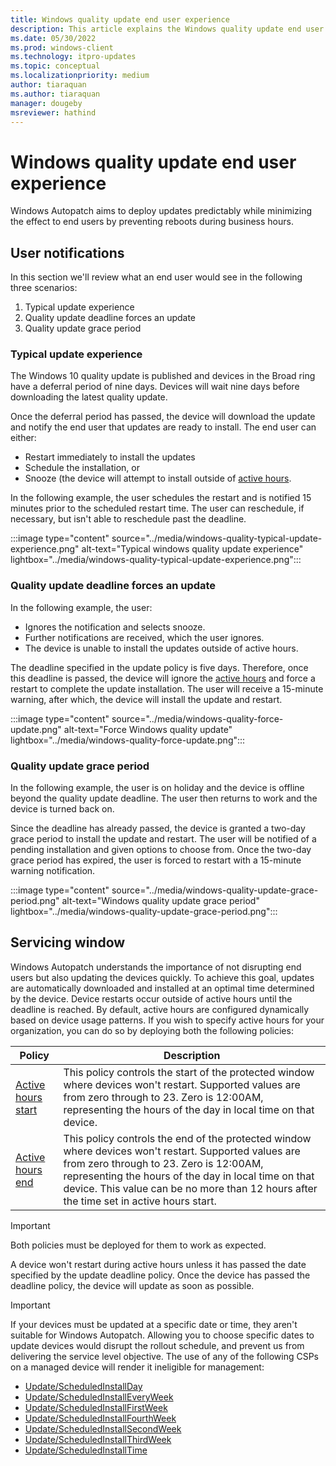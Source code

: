 ```yaml
---
title: Windows quality update end user experience
description: This article explains the Windows quality update end user experience
ms.date: 05/30/2022
ms.prod: windows-client
ms.technology: itpro-updates
ms.topic: conceptual
ms.localizationpriority: medium
author: tiaraquan
ms.author: tiaraquan
manager: dougeby
msreviewer: hathind
---
```


# Windows quality update end user experience

Windows Autopatch aims to deploy updates predictably while minimizing the effect to end users by preventing reboots during business hours.

## User notifications  

In this section we'll review what an end user would see in the following three scenarios:

1. Typical update experience
2. Quality update deadline forces an update
3. Quality update grace period

### Typical update experience

The Windows 10 quality update is published and devices in the Broad ring have a deferral period of nine days. Devices will wait nine days before downloading the latest quality update.

Once the deferral period has passed, the device will download the update and notify the end user that updates are ready to install. The end user can either:

- Restart immediately to install the updates
- Schedule the installation, or
- Snooze (the device will attempt to install outside of [active hours](#servicing-window).

In the following example, the user schedules the restart and is notified 15 minutes prior to the scheduled restart time. The user can reschedule, if necessary, but isn't able to reschedule past the deadline.

:::image type="content" source="../media/windows-quality-typical-update-experience.png" alt-text="Typical windows quality update experience" lightbox="../media/windows-quality-typical-update-experience.png":::

### Quality update deadline forces an update

In the following example, the user:

- Ignores the notification and selects snooze.
- Further notifications are received, which the user ignores.
- The device is unable to install the updates outside of active hours.

The deadline specified in the update policy is five days. Therefore, once this deadline is passed, the device will ignore the [active hours](#servicing-window) and force a restart to complete the update installation. The user will receive a 15-minute warning, after which, the device will install the update and restart.

:::image type="content" source="../media/windows-quality-force-update.png" alt-text="Force Windows quality update" lightbox="../media/windows-quality-force-update.png":::

### Quality update grace period

In the following example, the user is on holiday and the device is offline beyond the quality update deadline. The user then returns to work and the device is turned back on.

Since the deadline has already passed, the device is granted a two-day grace period to install the update and restart. The user will be notified of a pending installation and given options to choose from. Once the two-day grace period has expired, the user is forced to restart with a 15-minute warning notification.  

:::image type="content" source="../media/windows-quality-update-grace-period.png" alt-text="Windows quality update grace period" lightbox="../media/windows-quality-update-grace-period.png":::

## Servicing window

Windows Autopatch understands the importance of not disrupting end users but also updating the devices quickly. To achieve this goal, updates are automatically downloaded and installed at an optimal time determined by the device. Device restarts occur outside of active hours until the deadline is reached. By default, active hours are configured dynamically based on device usage patterns. If you wish to specify active hours for your organization, you can do so by deploying both the following policies:

| Policy | Description |
| ----- | ----- |
| [Active hours start](/windows/client-management/mdm/policy-csp-update#update-activehoursstart) | This policy controls the start of the protected window where devices won't restart. Supported values are from zero through to 23. Zero is 12∶00AM, representing the hours of the day in local time on that device. |
| [Active hours end](/windows/client-management/mdm/policy-csp-update#update-activehoursend) | This policy controls the end of the protected window where devices won't restart. Supported values are from zero through to 23. Zero is 12∶00AM, representing the hours of the day in local time on that device. This value can be no more than 12 hours after the time set in active hours start. |

> [!IMPORTANT]
> Both policies must be deployed for them to work as expected.

A device won't restart during active hours unless it has passed the date specified by the update deadline policy. Once the device has passed the deadline policy, the device will update as soon as possible.

> [!IMPORTANT]
> If your devices must be updated at a specific date or time, they aren't suitable for Windows Autopatch. Allowing you to choose specific dates to update devices would disrupt the rollout schedule, and prevent us from delivering the service level objective. The use of any of the following CSPs on a managed device will render it ineligible for management:<ul><li>[Update/ScheduledInstallDay](/windows/client-management/mdm/policy-csp-update#update-scheduledinstallday)</li><li>[Update/ScheduledInstallEveryWeek](/windows/client-management/mdm/policy-csp-update#update-scheduledinstalleveryweek)</li><li>[Update/ScheduledInstallFirstWeek](/windows/client-management/mdm/policy-csp-update#update-scheduledinstallfirstweek)</li><li>[Update/ScheduledInstallFourthWeek](/windows/client-management/mdm/policy-csp-update#update-scheduledinstallfourthweek)</li><li>[Update/ScheduledInstallSecondWeek](/windows/client-management/mdm/policy-csp-update#update-scheduledinstallsecondweek)</li><li>[Update/ScheduledInstallThirdWeek](/windows/client-management/mdm/policy-csp-update#update-scheduledinstallthirdweek)</li><li>[Update/ScheduledInstallTime](/windows/client-management/mdm/policy-csp-update#update-scheduledinstalltime)</li></ul>
